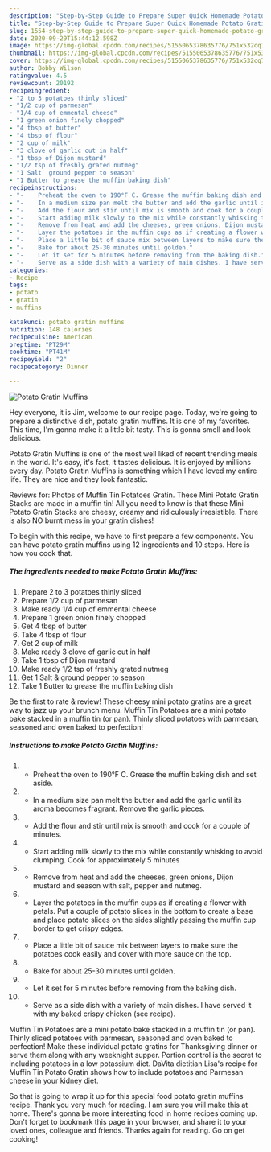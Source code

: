 ```yaml
---
description: "Step-by-Step Guide to Prepare Super Quick Homemade Potato Gratin Muffins"
title: "Step-by-Step Guide to Prepare Super Quick Homemade Potato Gratin Muffins"
slug: 1554-step-by-step-guide-to-prepare-super-quick-homemade-potato-gratin-muffins
date: 2020-09-29T15:44:12.598Z
image: https://img-global.cpcdn.com/recipes/5155065378635776/751x532cq70/potato-gratin-muffins-recipe-main-photo.jpg
thumbnail: https://img-global.cpcdn.com/recipes/5155065378635776/751x532cq70/potato-gratin-muffins-recipe-main-photo.jpg
cover: https://img-global.cpcdn.com/recipes/5155065378635776/751x532cq70/potato-gratin-muffins-recipe-main-photo.jpg
author: Bobby Wilson
ratingvalue: 4.5
reviewcount: 20192
recipeingredient:
- "2 to 3 potatoes thinly sliced"
- "1/2 cup of parmesan"
- "1/4 cup of emmental cheese"
- "1 green onion finely chopped"
- "4 tbsp of butter"
- "4 tbsp of flour"
- "2 cup of milk"
- "3 clove of garlic cut in half"
- "1 tbsp of Dijon mustard"
- "1/2 tsp of freshly grated nutmeg"
- "1 Salt  ground pepper to season"
- "1 Butter to grease the muffin baking dish"
recipeinstructions:
- "-	Preheat the oven to 190°F C. Grease the muffin baking dish and set aside."
- "-	In a medium size pan melt the butter and add the garlic until its aroma becomes fragrant. Remove the garlic pieces."
- "-	Add the flour and stir until mix is smooth and cook for a couple of minutes."
- "-	Start adding milk slowly to the mix while constantly whisking to avoid clumping. Cook for approximately 5 minutes"
- "-	Remove from heat and add the cheeses, green onions, Dijon mustard and season with salt, pepper and nutmeg."
- "-	Layer the potatoes in the muffin cups as if creating a flower with petals. Put a couple of potato slices in the bottom to create a base and place potato slices on the sides slightly passing the muffin cup border to get crispy edges."
- "-	Place a little bit of sauce mix between layers to make sure the potatoes cook easily and cover with more sauce on the top."
- "-	Bake for about 25-30 minutes until golden."
- "-	Let it set for 5 minutes before removing from the baking dish."
- "-	Serve as a side dish with a variety of main dishes. I have served it with my baked crispy chicken (see recipe)."
categories:
- Recipe
tags:
- potato
- gratin
- muffins

katakunci: potato gratin muffins 
nutrition: 148 calories
recipecuisine: American
preptime: "PT29M"
cooktime: "PT41M"
recipeyield: "2"
recipecategory: Dinner

---
```



![Potato Gratin Muffins](https://img-global.cpcdn.com/recipes/5155065378635776/751x532cq70/potato-gratin-muffins-recipe-main-photo.jpg)

Hey everyone, it is Jim, welcome to our recipe page. Today, we're going to prepare a distinctive dish, potato gratin muffins. It is one of my favorites. This time, I'm gonna make it a little bit tasty. This is gonna smell and look delicious.

Potato Gratin Muffins is one of the most well liked of recent trending meals in the world. It's easy, it's fast, it tastes delicious. It is enjoyed by millions every day. Potato Gratin Muffins is something which I have loved my entire life. They are nice and they look fantastic.

Reviews for: Photos of Muffin Tin Potatoes Gratin. These Mini Potato Gratin Stacks are made in a muffin tin! All you need to know is that these Mini Potato Gratin Stacks are cheesy, creamy and ridiculously irresistible. There is also NO burnt mess in your gratin dishes!


To begin with this recipe, we have to first prepare a few components. You can have potato gratin muffins using 12 ingredients and 10 steps. Here is how you cook that.

<!--inarticleads1-->

##### The ingredients needed to make Potato Gratin Muffins:

1. Prepare 2 to 3 potatoes thinly sliced
1. Prepare 1/2 cup of parmesan
1. Make ready 1/4 cup of emmental cheese
1. Prepare 1 green onion finely chopped
1. Get 4 tbsp of butter
1. Take 4 tbsp of flour
1. Get 2 cup of milk
1. Make ready 3 clove of garlic cut in half
1. Take 1 tbsp of Dijon mustard
1. Make ready 1/2 tsp of freshly grated nutmeg
1. Get 1 Salt &amp; ground pepper to season
1. Take 1 Butter to grease the muffin baking dish


Be the first to rate &amp; review! These cheesy mini potato gratins are a great way to jazz up your brunch menu. Muffin Tin Potatoes are a mini potato bake stacked in a muffin tin (or pan). Thinly sliced potatoes with parmesan, seasoned and oven baked to perfection! 

<!--inarticleads2-->

##### Instructions to make Potato Gratin Muffins:

1. -	Preheat the oven to 190°F C. Grease the muffin baking dish and set aside.
1. -	In a medium size pan melt the butter and add the garlic until its aroma becomes fragrant. Remove the garlic pieces.
1. -	Add the flour and stir until mix is smooth and cook for a couple of minutes.
1. -	Start adding milk slowly to the mix while constantly whisking to avoid clumping. Cook for approximately 5 minutes
1. -	Remove from heat and add the cheeses, green onions, Dijon mustard and season with salt, pepper and nutmeg.
1. -	Layer the potatoes in the muffin cups as if creating a flower with petals. Put a couple of potato slices in the bottom to create a base and place potato slices on the sides slightly passing the muffin cup border to get crispy edges.
1. -	Place a little bit of sauce mix between layers to make sure the potatoes cook easily and cover with more sauce on the top.
1. -	Bake for about 25-30 minutes until golden.
1. -	Let it set for 5 minutes before removing from the baking dish.
1. -	Serve as a side dish with a variety of main dishes. I have served it with my baked crispy chicken (see recipe).


Muffin Tin Potatoes are a mini potato bake stacked in a muffin tin (or pan). Thinly sliced potatoes with parmesan, seasoned and oven baked to perfection! Make these individual potato gratins for Thanksgiving dinner or serve them along with any weeknight supper. Portion control is the secret to including potatoes in a low potassium diet. DaVita dietitian Lisa&#39;s recipe for Muffin Tin Potato Gratin shows how to include potatoes and Parmesan cheese in your kidney diet. 

So that is going to wrap it up for this special food potato gratin muffins recipe. Thank you very much for reading. I am sure you will make this at home. There's gonna be more interesting food in home recipes coming up. Don't forget to bookmark this page in your browser, and share it to your loved ones, colleague and friends. Thanks again for reading. Go on get cooking!

